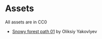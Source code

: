 # Assets
All assets are in CC0

- [Snowy forest path 01](https://polyhaven.com/a/snowy_forest_path_01) by Oliksiy Yakovlyev
